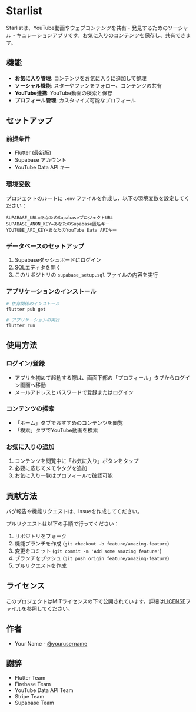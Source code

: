 # Starlist

Starlistは、YouTube動画やウェブコンテンツを共有・発見するためのソーシャル・キュレーションアプリです。お気に入りのコンテンツを保存し、共有できます。

## 機能

- **お気に入り管理**: コンテンツをお気に入りに追加して整理
- **ソーシャル機能**: スターやファンをフォロー、コンテンツの共有
- **YouTube連携**: YouTube動画の検索と保存
- **プロフィール管理**: カスタマイズ可能なプロフィール

## セットアップ

### 前提条件

- Flutter (最新版)
- Supabase アカウント
- YouTube Data API キー

### 環境変数

プロジェクトのルートに `.env` ファイルを作成し、以下の環境変数を設定してください：

```
SUPABASE_URL=あなたのSupabaseプロジェクトURL
SUPABASE_ANON_KEY=あなたのSupabase匿名キー
YOUTUBE_API_KEY=あなたのYouTube Data APIキー
```

### データベースのセットアップ

1. Supabaseダッシュボードにログイン
2. SQLエディタを開く
3. このリポジトリの `supabase_setup.sql` ファイルの内容を実行

### アプリケーションのインストール

```bash
# 依存関係のインストール
flutter pub get

# アプリケーションの実行
flutter run
```

## 使用方法

### ログイン/登録

- アプリを初めて起動する際は、画面下部の「プロフィール」タブからログイン画面へ移動
- メールアドレスとパスワードで登録またはログイン

### コンテンツの探索

- 「ホーム」タブでおすすめのコンテンツを閲覧
- 「検索」タブでYouTube動画を検索

### お気に入りの追加

1. コンテンツを閲覧中に「お気に入り」ボタンをタップ
2. 必要に応じてメモやタグを追加
3. お気に入り一覧はプロフィールで確認可能

## 貢献方法

バグ報告や機能リクエストは、Issueを作成してください。

プルリクエストは以下の手順で行ってください：

1. リポジトリをフォーク
2. 機能ブランチを作成 (`git checkout -b feature/amazing-feature`)
3. 変更をコミット (`git commit -m 'Add some amazing feature'`)
4. ブランチをプッシュ (`git push origin feature/amazing-feature`)
5. プルリクエストを作成

## ライセンス

このプロジェクトはMITライセンスの下で公開されています。詳細は[LICENSE](LICENSE)ファイルを参照してください。

## 作者
- Your Name - [@yourusername](https://github.com/yourusername)

## 謝辞
- Flutter Team
- Firebase Team
- YouTube Data API Team
- Stripe Team
- Supabase Team
